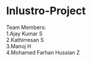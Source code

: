 # Inlustro-Project
Team Members:<br>
1.Ajay Kumar S<br>
2.Kathirresan S<br>
3.Manoj H<br>
4.Mohamed Farhan Hussian Z
